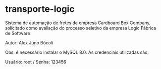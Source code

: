 # transporte-logic
Sistema de automação de fretes da empresa Cardboard Box Company, solicitado como avaliação do processo seletivo da empresa Logic Fábrica de Software

Autor: Alex Juno Bócoli

Obs: é necessário instalar o MySQL 8.0. As credenciais utilizadas são:

Usuário: root / Senha: 123456

